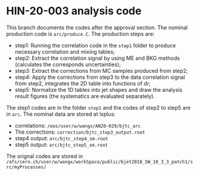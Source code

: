 # HIN-20-003 analysis code

This branch documents the codes after the approval section. The nominal production code is `arc/produce.C`. The production steps are:
* step1: Running the correlation code in the `step1` folder to produce necessary correlation and mixing tables;
* step2: Extract the correlation signal by using ME and BKG methods (calculates the corresponds uncertainties);
* step3: Extract the corrections from MC samples produced from step2;
* step4: Apply the corrections from step3 to the data correlation signal from step2, integrates the 2D table into functions of dr;
* step5: Normalize the 1D tables into jet shapes and draw the analysis result figures (the systematics are evaluated separately).

The step1 codes are in the folder `step1` and the codes of step2 to step5 are in `arc`. The nominal data are stored at lxplus:
* correlations: `/eos/user/w/wangx/AN20-029/bjtc_arc`
* The corrections: `correction/bjtc_step3_output.root`
* step4 output: `arc/bjtc_step4_sm.root`
* step5 output: `arc/bjtc_step5_sm.root`

The orignal codes are stored in `/afs/cern.ch/user/w/wangx/workSpace/public/bjet2018_SW_10_3_3_patch1/src/myProcesses/`

